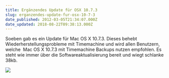 ```yaml
---
title: Ergänzendes Update für OSX 10.7.3
slug: erganzendes-update-fur-osx-10-7-3
date_published: 2012-03-05T21:34:07.000Z
date_updated: 2018-08-22T09:38:13.000Z
---
```


Soeben gab es ein Update für Mac OS X 10.7.3. Dieses behebt Wiederherstellungsprobleme mit Timemachine und wird allen Benutzern, welche  Mac OS X 10.7.3 mit Timemachine Backups nutzen empfohlen. Es steht wie immer über die Softwareaktualisierung bereit und wiegt schlanke 38kb.

[![](//picdump.thafaker.de/2012/03/Bildschirmfoto-2012-03-05-um-22.27.50.png)](__GHOST_URL__/erganzendes-update-fur-osx-10-7-3/bildschirmfoto-2012-03-05-um-22-27-50/)
